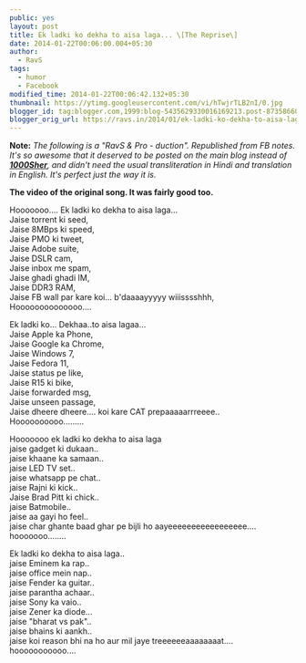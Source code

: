 ```yaml
---
public: yes
layout: post
title: Ek ladki ko dekha to aisa laga... \[The Reprise\]
date: 2014-01-22T00:06:00.004+05:30
author:
  - RavS
tags:
  - humor
  - Facebook
modified_time: 2014-01-22T00:06:42.132+05:30
thumbnail: https://ytimg.googleusercontent.com/vi/hTwjrTLB2nI/0.jpg
blogger_id: tag:blogger.com,1999:blog-5435629330016169213.post-8735866020091775624
blogger_orig_url: https://ravs.in/2014/01/ek-ladki-ko-dekha-to-aisa-laga-reprise.html
---
```


**Note:** _The following is a "RavS & Pro - duction". Republished from FB notes. It's so awesome that it deserved to be posted on the main blog instead of [**1000Sher**](http://1000sher.tumblr.com/), and didn't need the usual transliteration in Hindi and translation in English. It's perfect just the way it is._  
  
**The video of the original song. It was fairly good too.** 

  
  
Hooooooo.... Ek ladki ko dekha to aisa laga...  
Jaise torrent ki seed,  
Jaise 8MBps ki speed,  
Jaise PMO ki tweet,  
Jaise Adobe suite,  
Jaise DSLR cam,  
Jaise inbox me spam,  
Jaise ghadi ghadi IM,  
Jaise DDR3 RAM,  
Jaise FB wall par kare koi... b'daaaayyyyy wiiisssshhh,  
Hoooooooooooooo....  
  
  
Ek ladki ko... Dekhaa..to aisa lagaa...  
Jaise Apple ka Phone,  
Jaise Google ka Chrome,  
Jaise Windows 7,  
Jaise Fedora 11,  
Jaise status pe like,  
Jaise R15 ki bike,  
Jaise forwarded msg,  
Jaise unseen passage,  
Jaise dheere dheere.... koi kare CAT prepaaaaarrreeee..  
Hoooooooooo.........  
  
  
Hooooooo ek ladki ko dekha to aisa laga  
jaise gadget ki dukaan..  
jaise khaane ka samaan..  
jaise LED TV set..  
jaise whatsapp pe chat..  
jaise Rajni ki kick..  
Jaise Brad Pitt ki chick..  
jaise Batmobile..  
jaise aa gayi ho feel..  
jaise char ghante baad ghar pe bijli ho aayeeeeeeeeeeeeeeeee....  
hooooooo........  
  
  
Ek ladki ko dekha to aisa laga..  
jaise Eminem ka rap..  
jaise office mein nap..  
jaise Fender ka guitar..  
jaise parantha achaar..  
jaise Sony ka vaio..  
jaise Zener ka diode...  
jaise "bharat vs pak"..  
jaise bhains ki aankh..  
jaise koi reason bhi na ho aur mil jaye treeeeeeaaaaaaaat....  
hooooooooooo....

